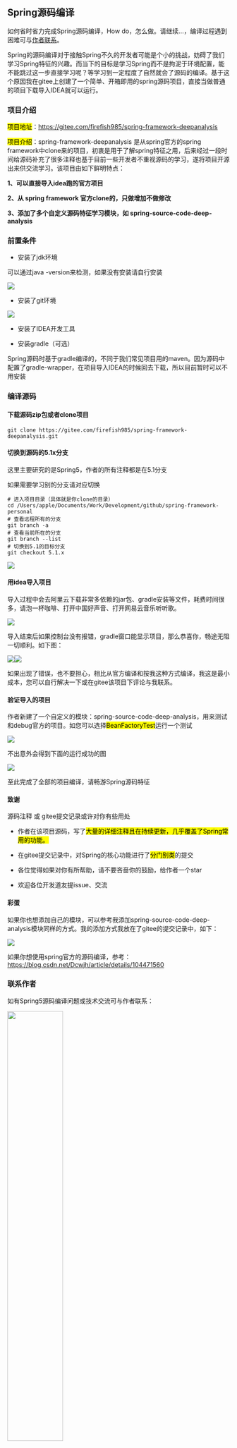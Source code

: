
## Spring源码编译

如何省时省力完成Spring源码编译，How do，怎么做。请继续...，编译过程遇到困难可与<a href="https://gitee.com/firefish985/spring-framework-deepanalysis/tree/5.1.x#%E5%BD%A9%E8%9B%8B">作者联系</a>。

Spring的源码编译对于接触Spring不久的开发者可能是个小的挑战，妨碍了我们学习Spring特征的兴趣。而当下的目标是学习Spring而不是拘泥于环境配置，能不能跳过这一步直接学习呢？等学习到一定程度了自然就会了源码的编译。基于这个原因我在gitee上创建了一个简单、开箱即用的spring源码项目，直接当做普通的项目下载导入IDEA就可以运行。

### 项目介绍

<mark>项目地址</mark>：https://gitee.com/firefish985/spring-framework-deepanalysis

<mark>项目介绍</mark>：spring-framework-deepanalysis 是从spring官方的spring framework中clone来的项目，初衷是用于了解spring特征之用，后来经过一段时间给源码补充了很多注释也基于目前一些开发者不重视源码的学习，遂将项目开源出来供交流学习。该项目由如下鲜明特点：

**1、可以直接导入idea跑的官方项目**

**2、从 spring framework 官方clone的，只做增加不做修改**

**3、添加了多个自定义源码特征学习模块，如 spring-source-code-deep-analysis**

### 前置条件

- 安装了jdk环境


可以通过java -version来检测，如果没有安装请自行安装

![](https://firefish-dev-images.oss-cn-hangzhou.aliyuncs.com/dev-images/2022-09-10-09-01-12-image.png)

- 安装了git环境


![](https://firefish-dev-images.oss-cn-hangzhou.aliyuncs.com/dev-images/2022-09-10-09-19-53-image.png)

- 安装了IDEA开发工具

- 安装gradle（可选）


Spring源码时基于gradle编译的，不同于我们常见项目用的maven。因为源码中配置了gradle-wrapper，在项目导入IDEA的时候回去下载，所以目前暂时可以不用安装

### 编译源码

#### 下载源码zip包或者clone项目

```shell
git clone https://gitee.com/firefish985/spring-framework-deepanalysis.git
```

#### 切换到源码的5.1x分支

这里主要研究的是Spring5，作者的所有注释都是在5.1分支

如果需要学习别的分支请对应切换

```shell
# 进入项目目录（具体就是你clone的目录）
cd /Users/apple/Documents/Work/Development/github/spring-framework-personal
# 查看远程所有的分支
git branch -a
# 查看当前所在的分支
git branch --list
# 切换到5.1的目标分支
git checkout 5.1.x
```

![](https://firefish-dev-images.oss-cn-hangzhou.aliyuncs.com/dev-images/2022-09-10-09-50-19-image.png)

#### 用idea导入项目

导入过程中会去阿里云下载非常多依赖的jar包、gradle安装等文件，耗费时间很多，请泡一杯咖啡、打开中国好声音、打开网易云音乐听听歌。

![](https://firefish-dev-images.oss-cn-hangzhou.aliyuncs.com/dev-images/2022-09-10-09-33-30-image.png)

导入结束后如果控制台没有报错，gradle窗口能显示项目，那么恭喜你，畅途无阻一切顺利。如下图：

![](https://firefish-dev-images.oss-cn-hangzhou.aliyuncs.com/dev-images/2022-09-10-09-38-54-image.png)![](https://firefish-dev-images.oss-cn-hangzhou.aliyuncs.com/dev-images/2022-09-10-09-39-36-image.png)

如果出现了错误，也不要担心，相比从官方编译和按我这种方式编译，我这是最小成本，您可以自行解决一下或在gitee该项目下评论与我联系。

#### 验证导入的项目

作者新建了一个自定义的模块：spring-source-code-deep-analysis，用来测试和debug官方的项目。如您可以选择<mark>BeanFactoryTest</mark>运行一个测试

![](https://firefish-dev-images.oss-cn-hangzhou.aliyuncs.com/dev-images/2022-09-10-09-52-43-image.png)

不出意外会得到下面的运行成功的图

![](https://firefish-dev-images.oss-cn-hangzhou.aliyuncs.com/dev-images/2022-09-10-09-55-38-image.png)

至此完成了全部的项目编译，请畅游Spring源码特征

#### 致谢

源码注释 或 gitee提交记录或许对你有些用处

- 作者在该项目源码，写了<mark>大量的详细注释且在持续更新，几乎覆盖了Spring常用的功能。</mark>

- 在gitee提交记录中，对Spring的核心功能进行了<mark>分门别类</mark>的提交

- 各位觉得如果对你有所帮助，请不要吝啬你的鼓励，给作者一个star

- 欢迎各位开发道友提issue、交流


#### 彩蛋

如果你也想添加自己的模块，可以参考我添加spring-source-code-deep-analysis模块同样的方式。我的添加方式我放在了gitee的提交记录中，如下：

![](https://firefish-dev-images.oss-cn-hangzhou.aliyuncs.com/dev-images/2022-09-10-10-06-31-image.png)

如果你想使用spring官方的源码编译，参考：https://blog.csdn.net/Dcwjh/article/details/104471560

### 联系作者

如有Spring5源码编译问题或技术交流可与作者联系：

<img src="https://firefish-dev-images.oss-cn-hangzhou.aliyuncs.com/dev-images/2022-10-16-22-57-54-image.png" width="50%" height="50%">
<img src="https://firefish-dev-images.oss-cn-hangzhou.aliyuncs.com/dev-images/1665933617793.jpg" width="53%" height="55%">